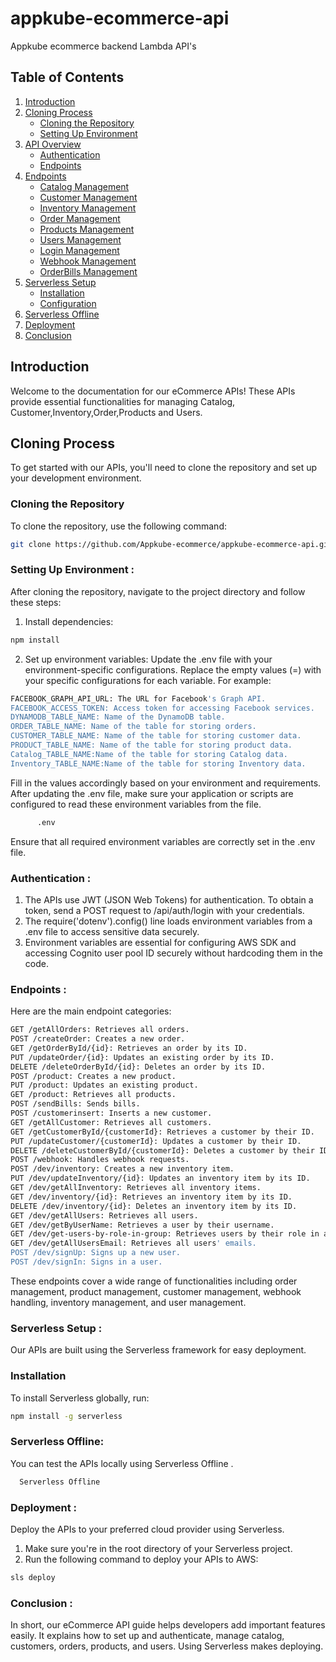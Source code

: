 
# appkube-ecommerce-api
Appkube ecommerce backend Lambda  API's


## Table of Contents
1. [Introduction](#introduction)
2. [Cloning Process](#cloning-process)
    - [Cloning the Repository](#cloning-the-repository)
    - [Setting Up Environment](#setting-up-environment)
3. [API Overview](#api-overview)
    - [Authentication](#authentication)
    - [Endpoints](#endpoints)
4. [Endpoints](#endpoints)
    - [Catalog Management](#Catalog-management)
    - [Customer Management](#Customer-management)
    - [Inventory Management](#Inventory-management)
    - [Order Management](#Order-management)
    - [Products Management](#Products-management)
    - [Users Management](#Users-management)
    - [Login Management](#Login-management)
    - [Webhook Management](#Webhook-management)
    - [OrderBills Management](#OrderBills-management)
5. [Serverless Setup](#serverless-setup)
    - [Installation](#installation)
    - [Configuration](#configuration)
6. [Serverless Offline](#serverless-offline)
7. [Deployment](#deployment)
8. [Conclusion](#conclusion)

## Introduction
Welcome to the documentation for our eCommerce APIs! These APIs provide essential functionalities for managing Catalog, Customer,Inventory,Order,Products and Users.

## Cloning Process
To get started with our APIs, you'll need to clone the repository and set up your development environment.

### Cloning the Repository
To clone the repository, use the following command:

```bash
git clone https://github.com/Appkube-ecommerce/appkube-ecommerce-api.git 

```

### Setting Up Environment :
After cloning the repository, navigate to the project directory and follow these steps:
1. Install dependencies:

```bash
npm install
 ```
2. Set up environment variables:
Update the .env file with your environment-specific configurations.
Replace the empty values (=) with your specific configurations for each variable.
For example:
```bash REGION:Your Region
FACEBOOK_GRAPH_API_URL: The URL for Facebook's Graph API.
FACEBOOK_ACCESS_TOKEN: Access token for accessing Facebook services.
DYNAMODB_TABLE_NAME: Name of the DynamoDB table.
ORDER_TABLE_NAME: Name of the table for storing orders.
CUSTOMER_TABLE_NAME: Name of the table for storing customer data.
PRODUCT_TABLE_NAME: Name of the table for storing product data.
Catalog_TABLE_NAME:Name of the table for storing Catalog data.
Inventory_TABLE_NAME:Name of the table for storing Inventory data.
```
Fill in the values accordingly based on your environment and requirements. After updating the .env file, make sure your application or scripts are configured to read these environment variables from the file.

```bash
      .env
```
Ensure that all required environment variables are correctly set in the .env file.

### Authentication :
1. The APIs use JWT (JSON Web Tokens) for authentication. To obtain a token, send a POST request to /api/auth/login with your credentials.
2. The require('dotenv').config() line loads environment variables from a .env file to access sensitive data securely.
3. Environment variables are essential for configuring AWS SDK and accessing Cognito user pool ID securely without hardcoding them in the code.

### Endpoints :
  Here are the main endpoint categories:

  ```bash
 GET /getAllOrders: Retrieves all orders.
POST /createOrder: Creates a new order.
GET /getOrderById/{id}: Retrieves an order by its ID.
PUT /updateOrder/{id}: Updates an existing order by its ID.
DELETE /deleteOrderById/{id}: Deletes an order by its ID.
POST /product: Creates a new product.
PUT /product: Updates an existing product.
GET /product: Retrieves all products.
POST /sendBills: Sends bills.
POST /customerinsert: Inserts a new customer.
GET /getAllCustomer: Retrieves all customers.
GET /getCustomerById/{customerId}: Retrieves a customer by their ID.
PUT /updateCustomer/{customerId}: Updates a customer by their ID.
DELETE /deleteCustomerById/{customerId}: Deletes a customer by their ID.
POST /webhook: Handles webhook requests.
POST /dev/inventory: Creates a new inventory item.
PUT /dev/updateInventory/{id}: Updates an inventory item by its ID.
GET /dev/getAllInventory: Retrieves all inventory items.
GET /dev/inventory/{id}: Retrieves an inventory item by its ID.
DELETE /dev/inventory/{id}: Deletes an inventory item by its ID.
GET /dev/getAllUsers: Retrieves all users.
GET /dev/getByUserName: Retrieves a user by their username.
GET /dev/get-users-by-role-in-group: Retrieves users by their role in a group.
GET /dev/getAllUsersEmail: Retrieves all users' emails.
POST /dev/signUp: Signs up a new user.
POST /dev/signIn: Signs in a user.
```
These endpoints cover a wide range of functionalities including order management, product management, customer management, webhook handling, inventory management, and user management.

### Serverless Setup :
Our APIs are built using the Serverless framework for easy deployment.
  ### Installation
To install Serverless globally, run:
```bash 
npm install -g serverless
```
 ### Serverless Offline:
You can test the APIs locally using Serverless Offline .
```bash 
  Serverless Offline
  ```

 ### Deployment :
Deploy the APIs to your preferred cloud provider using Serverless.
1. Make sure you're in the root directory of your Serverless project.
2. Run the following command to deploy your APIs to AWS:
```bash
sls deploy
```
### Conclusion :
In short, our eCommerce API guide helps developers add important features easily. It explains how to set up and authenticate, manage catalog, customers, orders, products, and users. Using Serverless makes deploying.
